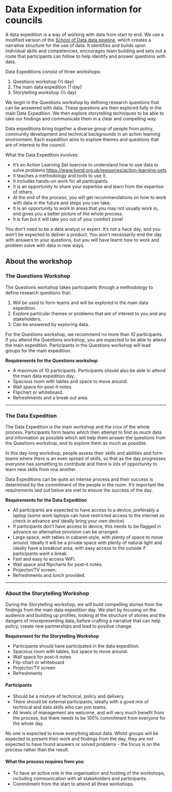 # Data Expedition information for councils

A data expedition is a way of working with data from start to end. We use a modified version of the [School of Data 
data pipeline](https://schoolofdata.org/methodology/), which creates a narrative structure for the use of data. It identifies and builds upon individual 
skills and competencies, encourages team building and sets out a route that participants can follow to help identify 
and answer questions with data.

Data Expeditions consist of three workshops:
1. Questions workshop (½ day)
2. The main data expedition (1 day)
3. Storytelling workshop (½ day)

We begin in the Questions workshop by defining research questions that can be answered with data. These questions are 
then explored fully in the main Data Expedition. We then explore storytelling techniques to be able to take our 
findings and communicate them in a clear and compelling way.

Data expeditions bring together a diverse group of people from policy, community development and technical backgrounds 
in an action learning environment. Each expedition aims to explore themes and questions that are of interest to the 
council.

What the Data Expedition involves:
* It’s an Action Learning Set exercise to understand how to use data to solve problems 
https://www.bond.org.uk/resources/action-learning-sets
* It teaches a methodology and tools to use it.
* It includes hands-on work for all participants. 
* It is an opportunity to share your expertise and learn from the expertise of others.
* At the end of the process, you will get recommendations on how to work with data in the future and steps you can take.
* It is an opportunity to work in areas that you may not usually work in, and gives you a better picture of the whole 
process.
* It is fun but it will take you out of your comfort zone!

You don’t need to be a data analyst or expert. It’s not a hack day, and you won’t be expected to deliver a product. 
You won’t necessarily end the day with answers to your questions, but you will have learnt how to work and problem 
solve with data in new ways.

## About the workshop

### The Questions Workshop

The Questions workshop takes participants through a methodology to define research questions that:
1. Will be used to form teams and will be explored in the main data expedition. 
2. Explore particular themes or problems that are of interest to you and any stakeholders.
3. Can be answered by exploring data.

For the Questions workshop, we recommend no more than 10 participants. If you attend the Questions workshop, you 
are expected to be able to attend the main expedition. Participants in the Questions workshop will lead groups for 
the main expedition. 

__Requirements for the Questions workshop__
* A maximum of 10 participants. Participants should also be able to attend the main data expedition day.
* Spacious room with tables and space to move around.
* Wall space for post-it notes.
* Flipchart or whiteboard. 
* Refreshments and a break out area.

----------------------------------------------------------------------------------


### The Data Expedition

The Data Expedition is the main workshop and the crux of the whole process. Participants form teams which then 
attempt to find as much data and information as possible which will help them answer the questions from the 
Questions workshop, and to explore them as much as possible. 

In this day-long workshop, people assess their skills and abilities and form teams where there is an even spread of 
skills, so that as the day progresses everyone has something to contribute and there is lots of opportunity to 
learn new skills from one another.

Data Expeditions can be quite an intense process and their success is determined by the commitment of the people in 
the room. It’s important the requirements laid out below are met to ensure the success of the day.

**Requirements for the Data Expedition**
* All participants are expected to have access to a device, preferably a laptop (some work laptops can have 
restricted access to the internet so check in advance and ideally bring your own device)
* If participants don’t have access to device, this needs to be flagged in advance so alternative provision can be 
arranged.
* Large space, with tables in cabaret-style, with plenty of space to move around. Ideally it will be a private 
space with plenty of natural light and ideally have a breakout area, with easy access to the outside if 
participants want a break.
* Fast and easy to access WiFi.
* Wall space and flipcharts for post-it notes.
* Projector/TV screen.
* Refreshments and lunch provided.

---------------------------------------------------------------------------------------------------------------


### About the Storytelling Workshop

During the Storytelling workshop, we will build compelling stories from the findings from the main data expedition 
day. We start by focusing on the audience and building up profiles, looking at the structure of stories and the 
dangers of misrepresenting data, before crafting a narrative that can help policy, create new partnerships and lead 
to positive change.

**Requirement for the Storytelling Workshop**

* Participants should have participated in the data expedition.
* Spacious room with tables, but space to move around.
* Wall space for post-it notes
* Flip-chart or whiteboard 
* Projector/TV screen
* Refreshments

#### Participants

* Should be a mixture of technical, policy and delivery.
* There should be external participants, ideally with a good mix of technical and data skills who can join teams.
* All levels of management are welcome, and will very much benefit from the process, but there needs to be 100% 
commitment from everyone for the whole day.

No one is expected to know everything about data. Whilst groups will be expected to present their work and findings 
from the day, they are not expected to have found answers or solved problems - the focus is on the process rather 
than the result.

#### What the process requires from you 

- To have an active role in the organisation and hosting of the workshops, including communication with all stakeholders and participants.
- Commitment from the start to attend all three workshops.







